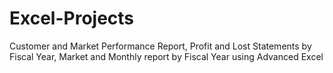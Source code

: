# Excel-Projects
Customer and Market Performance Report, Profit and Lost Statements by Fiscal Year, Market and Monthly report by Fiscal Year using Advanced Excel
